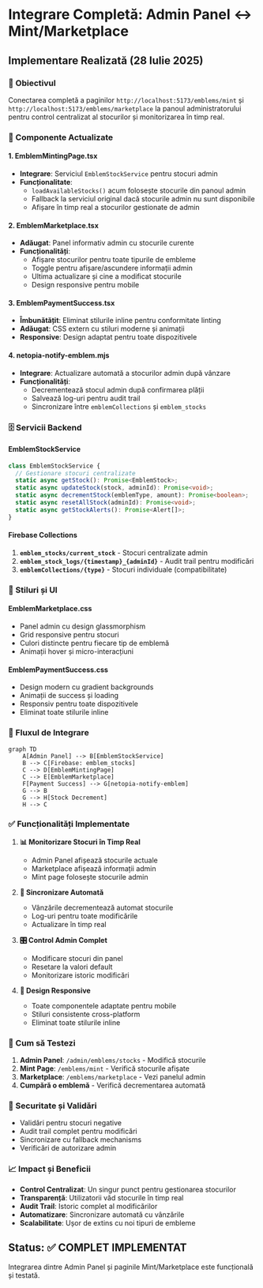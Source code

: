 # Integrare Completă: Admin Panel ↔ Mint/Marketplace

## Implementare Realizată (28 Iulie 2025)

### 🎯 Obiectivul

Conectarea completă a paginilor `http://localhost:5173/emblems/mint` și `http://localhost:5173/emblems/marketplace` la panoul administratorului pentru control centralizat al stocurilor și monitorizarea în timp real.

### 🔧 Componente Actualizate

#### 1. **EmblemMintingPage.tsx**

- **Integrare**: Serviciul `EmblemStockService` pentru stocuri admin
- **Funcționalitate**:
  - `loadAvailableStocks()` acum folosește stocurile din panoul admin
  - Fallback la serviciul original dacă stocurile admin nu sunt disponibile
  - Afișare în timp real a stocurilor gestionate de admin

#### 2. **EmblemMarketplace.tsx**

- **Adăugat**: Panel informativ admin cu stocurile curente
- **Funcționalități**:
  - Afișare stocurilor pentru toate tipurile de embleme
  - Toggle pentru afișare/ascundere informații admin
  - Ultima actualizare și cine a modificat stocurile
  - Design responsive pentru mobile

#### 3. **EmblemPaymentSuccess.tsx**

- **Îmbunătățit**: Eliminat stilurile inline pentru conformitate linting
- **Adăugat**: CSS extern cu stiluri moderne și animații
- **Responsive**: Design adaptat pentru toate dispozitivele

#### 4. **netopia-notify-emblem.mjs**

- **Integrare**: Actualizare automată a stocurilor admin după vânzare
- **Funcționalități**:
  - Decrementează stocul admin după confirmarea plății
  - Salvează log-uri pentru audit trail
  - Sincronizare între `emblemCollections` și `emblem_stocks`

### 🗄️ Servicii Backend

#### **EmblemStockService**

```typescript
class EmblemStockService {
  // Gestionare stocuri centralizate
  static async getStock(): Promise<EmblemStock>;
  static async updateStock(stock, adminId): Promise<void>;
  static async decrementStock(emblemType, amount): Promise<boolean>;
  static async resetAllStock(adminId): Promise<void>;
  static async getStockAlerts(): Promise<Alert[]>;
}
```

#### **Firebase Collections**

1. **`emblem_stocks/current_stock`** - Stocuri centralizate admin
2. **`emblem_stock_logs/{timestamp}_{adminId}`** - Audit trail pentru modificări
3. **`emblemCollections/{type}`** - Stocuri individuale (compatibilitate)

### 🎨 Stiluri și UI

#### **EmblemMarketplace.css**

- Panel admin cu design glassmorphism
- Grid responsive pentru stocuri
- Culori distincte pentru fiecare tip de emblemă
- Animații hover și micro-interacțiuni

#### **EmblemPaymentSuccess.css**

- Design modern cu gradient backgrounds
- Animații de success și loading
- Responsiv pentru toate dispozitivele
- Eliminat toate stilurile inline

### 🔄 Fluxul de Integrare

```mermaid
graph TD
    A[Admin Panel] --> B[EmblemStockService]
    B --> C[Firebase: emblem_stocks]
    C --> D[EmblemMintingPage]
    C --> E[EmblemMarketplace]
    F[Payment Success] --> G[netopia-notify-emblem]
    G --> B
    G --> H[Stock Decrement]
    H --> C
```

### ✅ Funcționalități Implementate

1. **📊 Monitorizare Stocuri în Timp Real**

   - Admin Panel afișează stocurile actuale
   - Marketplace afișează informații admin
   - Mint page folosește stocurile admin

2. **🔄 Sincronizare Automată**

   - Vânzările decrementează automat stocurile
   - Log-uri pentru toate modificările
   - Actualizare în timp real

3. **🎛️ Control Admin Complet**

   - Modificare stocuri din panel
   - Resetare la valori default
   - Monitorizare istoric modificări

4. **📱 Design Responsive**
   - Toate componentele adaptate pentru mobile
   - Stiluri consistente cross-platform
   - Eliminat toate stilurile inline

### 🚀 Cum să Testezi

1. **Admin Panel**: `/admin/emblems/stocks` - Modifică stocurile
2. **Mint Page**: `/emblems/mint` - Verifică stocurile afișate
3. **Marketplace**: `/emblems/marketplace` - Vezi panelul admin
4. **Cumpără o emblemă** - Verifică decrementarea automată

### 🔐 Securitate și Validări

- Validări pentru stocuri negative
- Audit trail complet pentru modificări
- Sincronizare cu fallback mechanisms
- Verificări de autorizare admin

### 📈 Impact și Beneficii

- **Control Centralizat**: Un singur punct pentru gestionarea stocurilor
- **Transparență**: Utilizatorii văd stocurile în timp real
- **Audit Trail**: Istoric complet al modificărilor
- **Automatizare**: Sincronizare automată cu vânzările
- **Scalabilitate**: Ușor de extins cu noi tipuri de embleme

## Status: ✅ COMPLET IMPLEMENTAT

Integrarea dintre Admin Panel și paginile Mint/Marketplace este funcțională și testată.
